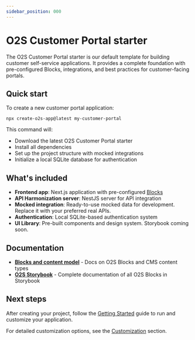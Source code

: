 ```yaml
---
sidebar_position: 000
---
```


# O2S Customer Portal starter

The O2S Customer Portal starter is our default template for building customer self-service applications. It provides a complete foundation with pre-configured Blocks, integrations, and best practices for customer-facing portals.

## Quick start

To create a new customer portal application:

```shell
npx create-o2s-app@latest my-customer-portal
```

This command will:
- Download the latest O2S Customer Portal starter
- Install all dependencies
- Set up the project structure with mocked integrations
- Initialize a local SQLite database for authentication

## What's included

- **Frontend app**: Next.js application with pre-configured [Blocks](blocks)
- **API Harmonization server**: NestJS server for API integration
- **Mocked integration**: Ready-to-use mocked data for development. Replace it with your preferred real APIs.
- **Authentication**: Local SQLite-based authentication system
- **UI Library**: Pre-built components and design system. Storybook coming soon.

## Documentation

- **[Blocks and content model](blocks)** - Docs on O2S Blocks and CMS content types
- **[O2S Storybook](http://storybook-o2s.openselfservice.com)** - Complete documentation of all O2S Blocks in Storybook

## Next steps

After creating your project, follow the [Getting Started](../getting-started/overview.md) guide to run and customize your application.

For detailed customization options, see the [Customization](../guides/customization.md) section.


